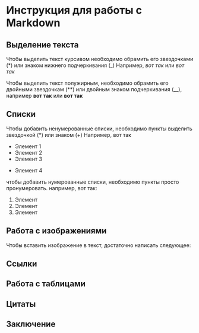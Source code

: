 # Инструкция для работы с Markdown

## Выделение текста

Чтобы выделить текст курсивом необходимо обрамить его звездочками (*) или знаком нижнего подчеркивания (_) Например, *вот так* или _вот так_

Чтобы выделить текст полужирным, необходимо обрамить его двойными звездочкам (**) или двойным знаком подчеркивания (__), например **вот так** или __вот так__

## Списки


Чтобы добавить ненумерованные списки, необходимо пункты выделить звездочкой (*) или знаком (+)
Например, вот так
* Элемент 1
* Элемент 2
* Элемент 3
+ Элемент 4

чтобы добавить нумерованные списки, необходимо пункты просто пронумеровать.
например, вот так:
1. Элемент
2. Элемент
3. Элемент

## Работа с изображениями

Чтобы вставить изображение в текст, достаточно написать следующее:
![]()

## Cсылки

## Работа с таблицами

## Цитаты

## Заключение